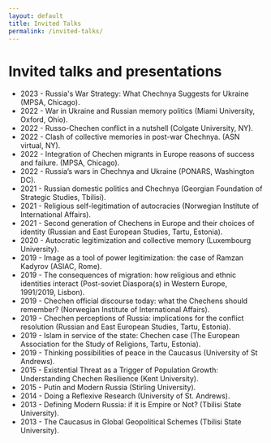 ```yaml
---
layout: default
title: Invited Talks
permalink: /invited-talks/
---
```

# Invited talks and presentations 


- 2023 - Russia's War Strategy: What Chechnya Suggests for Ukraine (MPSA, Chicago).
- 2022 - War in Ukraine and Russian memory politics (Miami University, Oxford, Ohio).
- 2022 - Russo-Chechen conflict in a nutshell (Colgate University, NY). 
- 2022 - Clash of collective memories in post-war Chechnya. (ASN virtual, NY).
- 2022 - Integration of Chechen migrants in Europe reasons of success and failure. (MPSA, Chicago). 
- 2022 - Russia’s wars in Chechnya and Ukraine (PONARS, Washington DC).
- 2021 - Russian domestic politics and Chechnya (Georgian Foundation of Strategic Studies, Tbilisi). 
- 2021 - Religious self-legitimation of autocracies (Norwegian Institute of International Affairs). 
- 2021 - Second generation of Chechens in Europe and their choices of identity (Russian and East European       Studies, Tartu, Estonia).
- 2020 - Autocratic legitimization and collective memory (Luxembourg University).
- 2019 - Image as a tool of power legitimization: the case of Ramzan Kadyrov (ASIAC, Rome).
- 2019 - The consequences of migration: how religious and ethnic identities interact (Post-soviet Diaspora(s) in Western Europe, 1991/2019, Lisbon). 
- 2019 - Chechen official discourse today: what the Chechens should remember? (Norwegian Institute of International Affairs).
- 2019 - Chechen perceptions of Russia: implications for the conflict resolution (Russian and East European Studies, Tartu, Estonia). 
- 2019 - Islam in service of the state: Chechen case (The European Association for the Study of Religions, Tartu, Estonia). 
- 2019 - Thinking possibilities of peace in the Caucasus (University of St Andrews).
- 2015 - Existential Threat as a Trigger of Population Growth: Understanding Chechen Resilience (Kent University).
- 2015 - Putin and Modern Russia (Stirling University).
- 2014 - Doing a Reflexive Research (University of St. Andrews).
- 2013 - Defining Modern Russia: if it is Empire or Not? (Tbilisi State University). 
- 2013 - The Caucasus in Global Geopolitical Schemes (Tbilisi State University). 
